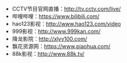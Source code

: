 - CCTV节目官网直播：http://tv.cctv.com/live/
- 哔哩哔哩：https://www.bilibili.com/
- hao123影视：http://www.hao123.com/video
- 999影视：http://www.999kan.com/
- 降龙影院：http://xlyy100.com/
- 飘花资源网：https://www.piaohua.com/
- 88k影视：http://www.88k.tv/




